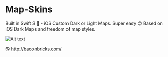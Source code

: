 # Map-Skins

Built in Swift 3 🐣 - iOS Custom Dark or Light Maps. Super easy 😍
Based on iOS Dark Maps and freedom of map styles.

![Alt text](/demo.gif?raw=true "Git, git, git 🐼")

🌎 http://baconbricks.com/

